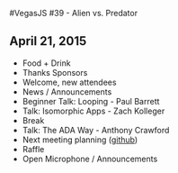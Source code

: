 #VegasJS #39 - Alien vs. Predator
## April 21, 2015

- Food + Drink
- Thanks Sponsors
- Welcome, new attendees
- News / Announcements
- Beginner Talk: Looping - Paul Barrett
- Talk: Isomorphic Apps - Zach Kolleger
- Break
- Talk: The ADA Way - Anthony Crawford
- Next meeting planning ([github](https://github.com/vegasjs/Meetings/issues))
- Raffle
- Open Microphone / Announcements
